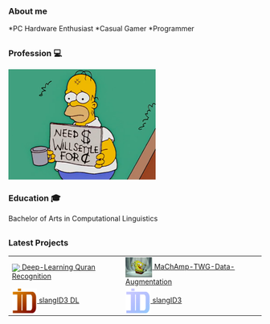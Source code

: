 ### About me
*PC Hardware Enthusiast
*Casual Gamer
*Programmer

##  

### Profession 💻
<img src='https://raw.githubusercontent.com/m4cit/m4cit/main/Homer%20begging.png' height="220">

### Education 🎓
Bachelor of Arts in Computational Linguistics

## 

### Latest Projects

|                    |                    |
|:-------------------|:-------------------|
|<img src='https://raw.githubusercontent.com/m4cit/Deep-Learning-Quran-Recognition/main/gallery/icon.png' align="center" height="50">[ Deep-Learning Quran Recognition](https://github.com/m4cit/Deep-Learning-Quran-Recognition)|<img src='https://raw.githubusercontent.com/m4cit/m4cit/main/Crazy%20Spongebob.png' align="center" height="40">[ MaChAmp-TWG-Data-Augmentation](https://github.com/m4cit/MaChAmp-TWG-Data-Augmentation)
|<img src='https://raw.githubusercontent.com/m4cit/slangID3_DL/main/misc/gallery/slangID3_dl_icon.png' align="center" height="50">[ slangID3 DL](https://github.com/m4cit/slangID3_DL)|<img src='https://raw.githubusercontent.com/m4cit/slangID3/main/misc/gallery/slangID3_icon.png' align="center" height="50">[ slangID3](https://github.com/m4cit/slangID3)
